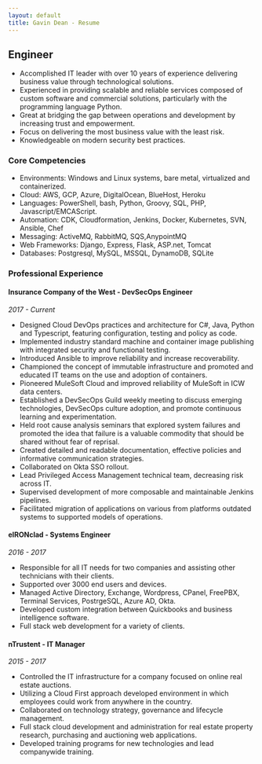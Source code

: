 ```yaml
---
layout: default
title: Gavin Dean - Resume
---
```


## Engineer

- Accomplished IT leader with over 10 years of experience delivering business value through technological solutions.
- Experienced in providing scalable and reliable services composed of custom software and commercial solutions, particularly with the programming language Python.
- Great at bridging the gap between operations and development by increasing trust and empowerment.
- Focus on delivering the most business value with the least risk.
- Knowledgeable on modern security best practices.

### Core Competencies
- Environments: Windows and Linux systems, bare metal, virtualized and containerized. 
- Cloud: AWS, GCP, Azure, DigitalOcean, BlueHost, Heroku
- Languages: PowerShell, bash, Python, Groovy, SQL, PHP, Javascript/EMCAScript.
- Automation: CDK, Cloudformation, Jenkins, Docker, Kubernetes, SVN, Ansible, Chef 
- Messaging: ActiveMQ, RabbitMQ, SQS,AnypointMQ
- Web Frameworks: Django, Express, Flask, ASP.net, Tomcat
- Databases: Postgresql, MySQL, MSSQL, DynamoDB, SQLite

### Professional Experience
#### Insurance Company of the West - DevSecOps Engineer
*2017 - Current*
- Designed Cloud DevOps practices and architecture for C#, Java, Python and Typescript, featuring configuration, testing and policy as code.
- Implemented industry standard machine and container image publishing with integrated security and functional testing.
- Introduced Ansible to improve reliability and increase recoverability.
- Championed the concept of immutable infrastructure and promoted and educated IT teams on the use and adoption of containers.
- Pioneered MuleSoft Cloud and improved reliability of MuleSoft in ICW data centers.
- Established a DevSecOps Guild weekly meeting to discuss emerging technologies, DevSecOps culture adoption, and promote continuous learning and experimentation.
- Held root cause analysis seminars that explored system failures and promoted the idea that failure is a valuable commodity that should be shared without fear of reprisal.
- Created detailed and readable documentation, effective policies and informative communication strategies.
- Collaborated on Okta SSO rollout.
- Lead Privileged Access Management technical team, decreasing risk across IT.
- Supervised development of more composable and maintainable Jenkins pipelines.
- Facilitated migration of applications on various from platforms outdated systems to supported models of operations.

#### eIRONclad - Systems Engineer
*2016 - 2017*
- Responsible for all IT needs for two companies and assisting other technicians with their clients.
- Supported over 3000 end users and devices.
- Managed Active Directory, Exchange, Wordpress, CPanel, FreePBX, Terminal Services, PostrgeSQL, Azure AD, Okta.
- Developed custom integration between Quickbooks and business intelligence software.
- Full stack web development for a variety of clients.

#### nTrustent - IT Manager
*2015 - 2017*
- Controlled the IT infrastructure for a company focused on online real estate auctions.
- Utilizing a Cloud First approach developed environment in which employees could work from anywhere in the country.
- Collaborated on technology strategy, governance and lifecycle management.
- Full stack cloud development and administration for real estate property research, purchasing and auctioning web applications.
- Developed training programs for new technologies and lead companywide training.
